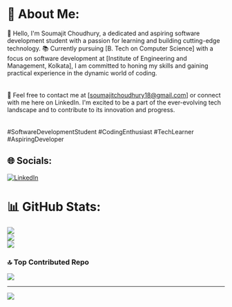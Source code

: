 # 💫 About Me:
👋 Hello, I'm Soumajit Choudhury, a dedicated and aspiring software development student with a passion for learning and building cutting-edge technology. 📚 Currently pursuing [B. Tech on Computer Science] with a focus on software development at [Institute of Engineering and Management, Kolkata], I am committed to honing my skills and gaining practical experience in the dynamic world of coding.<br><br><br>📧 Feel free to contact me at [soumajitchoudhury18@gmail.com] or connect with me here on LinkedIn. I'm excited to be a part of the ever-evolving tech landscape and to contribute to its innovation and progress. <br><br><br>#SoftwareDevelopmentStudent #CodingEnthusiast #TechLearner #AspiringDeveloper


## 🌐 Socials:
[![LinkedIn](https://img.shields.io/badge/LinkedIn-%230077B5.svg?logo=linkedin&logoColor=white)](https://linkedin.com/in/SoumajitChoudhury) 

# 📊 GitHub Stats:
![](https://github-readme-stats.vercel.app/api?username=soumajit03&theme=tokyonight&hide_border=false&include_all_commits=true&count_private=false)<br/>
![](https://github-readme-streak-stats.herokuapp.com/?user=soumajit03&theme=tokyonight&hide_border=false)<br/>
![](https://github-readme-stats.vercel.app/api/top-langs/?username=soumajit03&theme=tokyonight&hide_border=false&include_all_commits=true&count_private=false&layout=compact)

### 🔝 Top Contributed Repo
![](https://github-contributor-stats.vercel.app/api?username=soumajit03&limit=5&theme=merko&combine_all_yearly_contributions=true)

---
[![](https://visitcount.itsvg.in/api?id=soumajit03&icon=3&color=1)](https://visitcount.itsvg.in)


